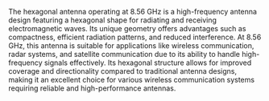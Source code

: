 The hexagonal antenna operating at 8.56 GHz is a high-frequency antenna design featuring a hexagonal shape for radiating and receiving electromagnetic waves. Its unique geometry offers advantages such as compactness, efficient radiation patterns, and reduced interference. At 8.56 GHz, this antenna is suitable for applications like wireless communication, radar systems, and satellite communication due to its ability to handle high-frequency signals effectively. Its hexagonal structure allows for improved coverage and directionality compared to traditional antenna designs, making it an excellent choice for various wireless communication systems requiring reliable and high-performance antennas.
